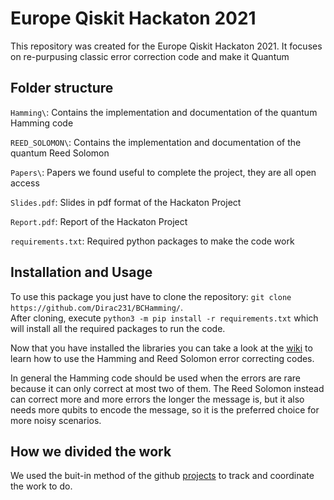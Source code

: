# Europe Qiskit Hackaton 2021

This repository was created for the Europe Qiskit Hackaton 2021. It focuses on re-purpusing classic error correction code and make it Quantum

## Folder structure

`Hamming\`: Contains the implementation and documentation of the quantum Hamming code  

`REED_SOLOMON\`: Contains the implementation and documentation of the quantum Reed Solomon  

`Papers\`: Papers we found useful to complete the project, they are all open access  

`Slides.pdf`: Slides in pdf format of the Hackaton Project  

`Report.pdf`: Report of the Hackaton Project

`requirements.txt`: Required python packages to make the code work


## Installation and Usage
To use this package you just have to clone the repository: `git clone https://github.com/Dirac231/BCHamming/`.  
After cloning, execute `python3 -m pip install -r requirements.txt` which will install all the required packages to run the code.   

Now that you have installed the libraries you can take a look at the [wiki](https://github.com/Dirac231/BCHamming/wiki) to learn how to use the Hamming and Reed Solomon error correcting codes.

In general the Hamming code should be used when the errors are rare because it can only correct at most two of them.  The Reed Solomon instead can correct more and more errors the longer the message is, but it also needs more qubits to encode the message, so it is the preferred choice for more noisy scenarios.


## How we divided the work

We used the buit-in method of the github [projects](https://github.com/Dirac231/BCHamming/projects/1?fullscreen=true) to track and coordinate the work to do.
